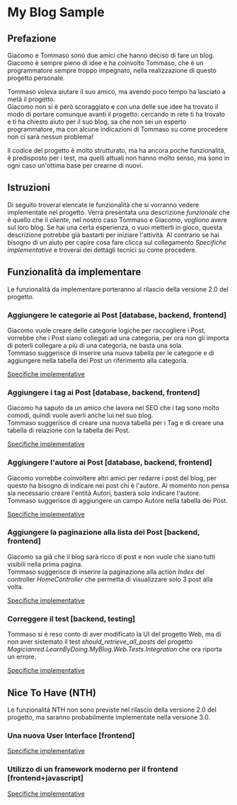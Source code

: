 # My Blog Sample  

## Prefazione  
Giacomo e Tommaso sono due amici che hanno deciso di fare un blog.  
Giacomo è sempre pieno di idee e ha coinvolto Tommaso, che è un programmatore sempre troppo impegnato, nella realizzazione di questo progetto personale.  

Tommaso voleva aiutare il suo amico, ma avendo poco tempo ha lasciato a metà il progetto.  
Giacomo non si è però scoraggiato e con una delle sue idee ha trovato il modo di portare comunque avanti il progetto: cercando in rete ti ha trovato e ti ha chiesto aiuto per il suo blog, sa che non sei un esperto programmatore, ma con alcune indicazioni di Tommaso su come procedere non ci sarà nessun problema!  

Il codice del progetto è molto strutturato, ma ha ancora poche funzionalità, è predisposto per i test, ma quelli attuali non hanno molto senso, ma sono in ogni caso un'ottima base per crearne di nuovi.  

## Istruzioni  
Di seguito troverai elencate le funzionalità che si vorranno vedere implementate nel progetto. Verrà presentata una descrizione *funzionale* che è quello che il *cliente*, nel nostro caso Tommaso e Giacomo, vogliono avere sul loro blog. Se hai una certa esperienza, o vuoi metterti in gioco, questa descrizione potrebbe già bastarti per iniziare l'attività. Al contrario se hai bisogno di un aiuto per capire cosa fare clicca sul collegamento *Specifiche implementative* e troverai dei dettagli tecnici su come procedere.  

## Funzionalità da implementare  
Le funzionalità da implementare porteranno al rilascio della versione 2.0 del progetto.  

### Aggiungere le categorie ai Post [database, backend, frontend]
Giacomo vuole creare delle categorie logiche per raccogliere i Post, vorrebbe che i Post siano collegati ad una categoria, per ora non gli importa di poterli collegare a più di una categoria, ne basta una sola.  
Tommaso suggerisce di inserire una nuova tabella per le categorie e di aggiungere nella tabella dei Post un riferimento alla categoria.  

[Specifiche implementative](Features/PostCategories_IT.md)  

### Aggiungere i tag ai Post [database, backend, frontend]
Giacomo ha saputo da un amico che lavora nel SEO che i tag sono molto comodi, quindi vuole averli anche lui nel suo blog.  
Tommaso suggerisce di creare una nuova tabella per i Tag e di creare una tabella di relazione con la tabella dei Post.  

[Specifiche implementative](Features/PostTags_IT.md)  

### Aggiungere l'autore ai Post [database, backend, frontend]  
Giacomo vorrebbe coinvoltere altri amici per redarre i post del blog, per questo ha bisogno di indicare nei post chi è l'autore. Al momento non pensa sia necessario creare l'entità Autori, basterà solo indicare l'autore.  
Tommaso suggerisce di aggiungere un campo Autore nella tabella dei Post.  

[Specifiche implementative](Features/PostAuthor_IT.md)  

### Aggiungere la paginazione alla lista dei Post [backend, frontend]  
Giacomo sa già che il blog sarà ricco di post e non vuole che siano tutti visibili nella prima pagina.  
Tommaso suggerisce di inserire la paginazione alla action *Index* del controller *HomeController* che permetta di visualizzare solo 3 post alla volta.  

[Specifiche implementative](Features/PostPagination_IT.md)  

### Correggere il test [backend, testing]
Tommaso si è reso conto di aver modificato la UI del progetto Web, ma di non aver sistemato il test *should_retrieve_all_posts* del progetto *Magicianred.LearnByDoing.MyBlog.Web.Tests.Integration* che ora riporta un errore.  

[Specifiche implementative](Features/ErrorInTest_IT.md)  

## Nice To Have (NTH)
Le funzionalità NTH non sono previste nel rilascio della versione 2.0 del progetto, ma saranno probabilmente implementate nella versione 3.0.  

### Una nuova User Interface [frontend]

[Specifiche implementative](Features/NewUI_IT.md)  

### Utilizzo di un framework moderno per il frontend [frontend+javascript]

[Specifiche implementative](Features/ClientFramework_IT.md)  
